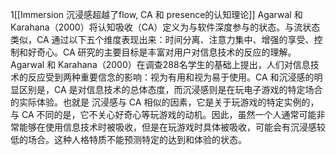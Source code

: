 
1[[Immersion 沉浸感超越了flow, CA 和 presence的认知理论]]
Agarwal 和 Karahana（2000）将认知吸收（CA）定义为与软件深度参与的状态。与流状态类似，CA 通过以下五个维度表现出来：时间分离、注意力集中、增强的享受、控制和好奇心。CA 研究的主要目标是丰富对用户对信息技术的反应的理解。Agarwal 和 Karahana（2000）在调查288名学生的基础上提出，人们对信息技术的反应受到两种重要信念的影响：视为有用和视为易于使用。CA 和沉浸感的明显区别是，CA 是对信息技术的总体态度，而沉浸感则是在玩电子游戏的特定场合的实际体验。也就是
沉浸感与 CA 相似的因素，它是关于玩游戏的特定实例的，与 CA 不同的是，它不关心好奇心等玩游戏的动机。因此，虽然一个人通常可能非常能够在使用信息技术时被吸收，但是在玩游戏时具体被吸收，可能会有沉浸感较低的场合。这种人格特质不能预测特定的达到和体验的状态。